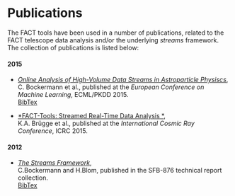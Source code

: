 Publications
============

The FACT tools have been used in a number of publications, related to the FACT telescope
data analysis and/or the underlying *streams* framework. The collection of publications is 
listed below:


#### 2015

  - [*Online Analysis of High-Volume Data Streams in Astroparticle Physiscs*](pubs/Bockermann_etal_2015.pdf), <br/>
    C. Bockermann et al., published at the *European Conference on Machine Learning*, ECML/PKDD 2015. <br/>
    [BibTex](pubs/Bockermann_etal_2015.bib)

  - [*FACT-Tools: Streamed Real-Time Data Analysis *](http://pos.sissa.it/cgi-bin/reader/conf.cgi?confid=236), <br/>
    K.A. Brügge et al., published at the *International Cosmic Ray Conference*, ICRC 2015. <br/>
    
    
#### 2012

   - [*The Streams Framework*](http://www-ai.cs.uni-dortmund.de/PublicPublicationFiles/bockermann_blom_2012c.pdf), <br/>
     C.Bockermann and H.Blom, published in the SFB-876 technical report collection. <br/>
     [BibTex](pubs/Bockermann_Blom_2012c.bib)